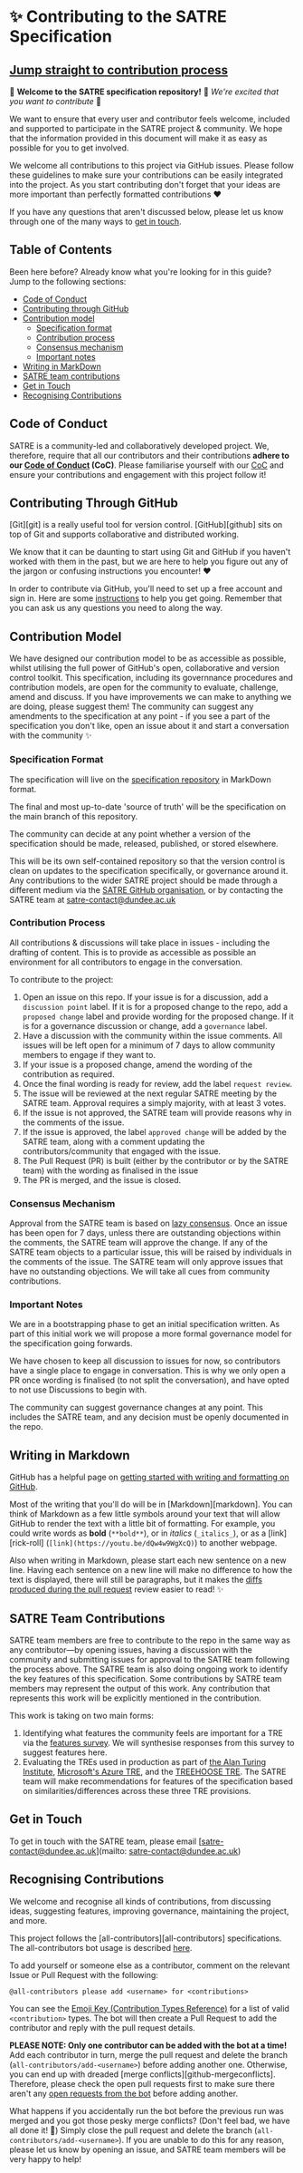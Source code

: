 # ✨ Contributing to the SATRE Specification

## [Jump straight to contribution process](#contribution-process)

🎉  **Welcome to the SATRE specification repository!** 🎉
_We're excited that you want to contribute_ 🚀

We want to ensure that every user and contributor feels welcome, included and supported to participate in the SATRE project & community.
We hope that the information provided in this document will make it as easy as possible for you to get involved.

We welcome all contributions to this project via GitHub issues.
Please follow these guidelines to make sure your contributions can be easily integrated into the project.
As you start contributing don't forget that your ideas are more important than perfectly formatted contributions ❤️

If you have any questions that aren't discussed below, please let us know through one of the many ways to [get in touch](#get-in-touch).

## Table of Contents

Been here before? Already know what you're looking for in this guide? Jump to the following sections:

- [Code of Conduct](#code-of-conduct)
- [Contributing through GitHub](#contributing-through-github)
- [Contribution model](#contribution-model)
  - [Specification format](specification-format)
  - [Contribution process](#contribution-process)
  - [Consensus mechanism](#consensus-mechanism)
  - [Important notes](#important-notes)
- [Writing in MarkDown](#writing-in-markdown)
- [SATRE team contributions](#satre-team-contributions)
- [Get in Touch](#get-in-touch)
- [Recognising Contributions](#recognising-contributions)

## Code of Conduct

SATRE is a community-led and collaboratively developed project.
We, therefore, require that all our contributors and their contributions **adhere to our [Code of Conduct](CODE_OF_CONDUCT.md) (CoC)**.
Please familiarise yourself with our [CoC](CODE_OF_CONDUCT.md) and ensure your contributions and engagement with this project follow it!

## Contributing Through GitHub

[Git][git] is a really useful tool for version control.
[GitHub][github] sits on top of Git and supports collaborative and distributed working.

We know that it can be daunting to start using Git and GitHub if you haven't worked with them in the past, but we are here to help you figure out any of the jargon or confusing instructions you encounter! :heart:

In order to contribute via GitHub, you'll need to set up a free account and sign in.
Here are some [instructions](https://help.github.com/articles/signing-up-for-a-new-github-account/) to help you get going.
Remember that you can ask us any questions you need to along the way.

## Contribution Model

We have designed our contribution model to be as accessible as possible, whilst utilising the full power of GitHub's open, collaborative and version control toolkit.
This specification, including its governnance procedures and contribution models, are open for the community to evaluate, challenge, amend and discuss. If you have improvements we can make to anything we are doing, please suggest them!
The community can suggest any amendments to the specification at any point - if you see a part of the specification you don't like, open an issue about it and start a conversation with the community ✨

### Specification Format

The specification will live on the [specification repository](https://github.com/sa-tre/satre-specification) in MarkDown format.

The final and most up-to-date 'source of truth' will be the specification on the main branch of this repository.

The community can decide at any point whether a version of the specification should be made, released, published, or stored elsewhere.

This will be its own self-contained repository so that the version control is clean on updates to the specification specifically, or governance around it.
Any contributions to the wider SATRE project should be made through a different medium via the [SATRE GitHub organisation](https://github.com/sa-tre), or by contacting the SATRE team at [satre-contact@dundee.ac.uk](mailto:satre-contact@dundee.ac.uk)

### Contribution Process

All contributions & discussions will take place in issues - including the drafting of content.
This is to provide as accessible as possible an environment for all contributors to engage in the conversation.

To contribute to the project:

1. Open an issue on this repo. If your issue is for a discussion, add a `discussion point` label. If it is for a proposed change to the repo, add a `proposed change` label and provide wording for the proposed change. If it is for a governance discussion or change, add a `governance` label.
1. Have a discussion with the community within the issue comments. All issues will be left open for a minimum of 7 days to allow community members to engage if they want to.
1. If your issue is a proposed change, amend the wording of the contribution as required.
1. Once the final wording is ready for review,  add the label `request review`.
1. The issue will be reviewed at the next regular SATRE meeting by the SATRE team. Approval requires a simply majority, with at least 3 votes.
1. If the issue is not approved, the SATRE team will provide reasons why in the comments of the issue.
1. If the issue is approved, the label `approved change` will be added by the SATRE team, along with a comment updating the contributors/community that engaged with the issue.
1. The Pull Request (PR) is built (either by the contributor or by the SATRE team) with the wording as finalised in the issue
1. The PR is merged, and the issue is closed.

### Consensus Mechanism

Approval from the SATRE team is based on [lazy consensus](https://medlabboulder.gitlab.io/democraticmediums/mediums/lazy_consensus/).
Once an issue has been open for 7 days, unless there are outstanding objections within the comments, the SATRE team will approve the change.
If any of the SATRE team objects to a particular issue, this will be raised by individuals in the comments of the issue.
The SATRE team will only approve issues that have no outstanding objections.
We will take all cues from community contributions.

### Important Notes

We are in a bootstrapping phase to get an initial specification written. As part of this initial work we will propose a more formal governance model for the specification going forwards.

We have chosen to keep all discussion to issues for now, so contributors have a single place to engage in conversation. This is why we only open a PR once wording is finalised (to not split the conversation), and have opted to not use Discussions to begin with.

The community can suggest governance changes at any point. This includes the SATRE team, and any decision must be openly documented in the repo.

## Writing in Markdown

GitHub has a helpful page on [getting started with writing and formatting on GitHub](https://help.github.com/articles/getting-started-with-writing-and-formatting-on-github).

Most of the writing that you'll do will be in [Markdown][markdown].
You can think of Markdown as a few little symbols around your text that will allow GitHub to render the text with a little bit of formatting.
For example, you could write words as **bold** (`**bold**`), or in _italics_ (`_italics_`), or as a [link][rick-roll] (`[link](https://youtu.be/dQw4w9WgXcQ)`) to another webpage.

Also when writing in Markdown, please start each new sentence on a new line.
Having each sentence on a new line will make no difference to how the text is displayed, there will still be paragraphs, but it makes the [diffs produced during the pull request](https://help.github.com/en/articles/about-comparing-branches-in-pull-requests) review easier to read! :sparkles:

## SATRE Team Contributions

SATRE team members are free to contribute to the repo in the same way as any contributor—by opening issues, having a discussion with the community and submitting issues for approval to the SATRE team following the process above.
The SATRE team is also doing ongoing work to identify the key features of this specification.
Some contributions by SATRE team members may represent the output of this work.
Any contribution that represents this work will be explicitly mentioned in the contribution.

This work is taking on two main forms:

1. Identifying what features the community feels are important for a TRE via the [features survey](https://dundee.onlinesurveys.ac.uk/satre-tre-operatorsbuilders-survey). We will synthesise responses from this survey to suggest features here.
1. Evaluating the TREs used in production as part of [the Alan Turing Institute](https://github.com/alan-turing-institute/data-safe-haven),  [Microsoft's Azure TRE](https://github.com/microsoft/AzureTRE), and the [TREEHOOSE TRE](https://github.com/HicResearch/TREEHOOSE/tree/v1.0.0-beta1). The SATRE team will make recommendations for features of the specification based on similarities/differences across these three TRE provisions.

## Get in Touch

To get in touch with the SATRE team, please email [satre-contact@dundee.ac.uk](mailto: satre-contact@dundee.ac.uk)

## Recognising Contributions

We welcome and recognise all kinds of contributions, from discussing ideas, suggesting features, improving governance, maintaining the project, and more.

This project follows the [all-contributors][all-contributors] specifications.
The all-contributors bot usage is described [here](https://allcontributors.org/docs/en/bot/usage).

To add yourself or someone else as a contributor, comment on the relevant Issue or Pull Request with the following:

```
@all-contributors please add <username> for <contributions>
```

You can see the [Emoji Key (Contribution Types Reference)](https://allcontributors.org/docs/en/emoji-key) for a list of valid `<contribution>` types.
The bot will then create a Pull Request to add the contributor and reply with the pull request details.

**PLEASE NOTE: Only one contributor can be added with the bot at a time!**
Add each contributor in turn, merge the pull request and delete the branch (`all-contributors/add-<username>`) before adding another one.
Otherwise, you can end up with dreaded [merge conflicts][github-mergeconflicts].
Therefore, please check the open pull requests first to make sure there aren't any [open requests from the bot](https://github.com/sa-tre/satre-specification/pulls/app%2Fallcontributors) before adding another.

What happens if you accidentally run the bot before the previous run was merged and you got those pesky merge conflicts?
(Don't feel bad, we have all done it! 🙈)
Simply close the pull request and delete the branch (`all-contributors/add-<username>`).
If you are unable to do this for any reason, please let us know by opening an issue, and SATRE  team members will be very happy to help!
